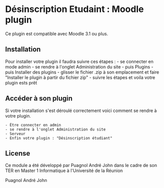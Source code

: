 # Désinscription Etudaint : Moodle plugin

Ce plugin est compatible avec Moodle 3.1 ou plus.

## Installation

Pour installer votre plugin il faudra suivre ces étapes :
    - se connecter en mode admin
    - se rendre à l'onglet Administration du site
    - puis Plugins
    - puis Installer des plugins
    - glisser le fichier .zip à son emplacement et faire "Installer le plugin à partir du fichier zip"
    - suivre les étapes et voila votre plugin ests prêt

## Accéder à son plugin

Si votre installation s'est déroulé correctement voici comment se rendre à votre plugin.

    - Être connecter en admin
    - se rendre à l'onglet Administration du site
    - Serveur
    - Enfin votre plugin : "Désinscription étudiant"


## License

Ce module a été développé par Puagnol André John dans le cadre de son TER en Master 1 Informatique à l'Université de la Réunion

Puagnol André John 

